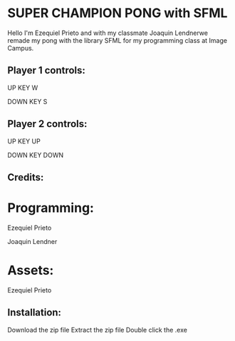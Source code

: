 # SUPER CHAMPION PONG with SFML
Hello I'm Ezequiel Prieto and with my classmate Joaquin Lendnerwe remade my pong with the library SFML for my programming class at Image Campus.

## Player 1 controls:

UP	KEY W

DOWN	KEY S
## Player 2 controls:

UP	KEY UP

DOWN	KEY DOWN
## Credits:

# Programming:

Ezequiel Prieto

Joaquin Lendner

# Assets:

Ezequiel Prieto

## Installation:

Download the zip file
Extract the zip file
Double click the .exe
